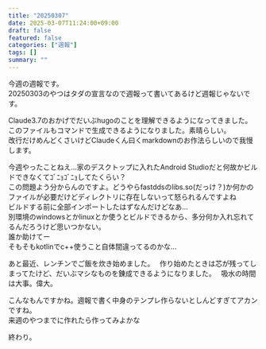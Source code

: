 ```yaml
---
title: "20250307"
date: 2025-03-07T11:24:00+09:00
draft: false
featured: false
categories: ["週報"]
tags: []
summary: ""
---
```


今週の週報です。  
20250303のやつはタダの宣言なので週報って書いてあるけど週報じゃないです。  

Claude3.7のおかげでだいぶhugoのことを理解できるようになってきました。  
このファイルもコマンドで生成できるようになりました。素晴らしい。  
改行だけめんどくさいけどClaudeくん曰くmarkdownのお作法らしいので我慢します。

今週やったことねえ…家のデスクトップに入れたAndroid Studioだと何故かビルドできなくてｺﾞﾆｮｺﾞﾆｮしてたくらい？  
この問題よう分からんのですよ。どうやらfastddsのlibs.so(だっけ？)か何かのファイルが必要だけどディレクトリに存在しないって怒られるんですよね  
ビルドする前に全部インポートしたはずなんだけどなあ…  
別環境のwindowsとかlinuxとか使うとビルドできるから、多分何か入れ忘れてるんだろうけど思いつかない。  
誰か助けてー  
そもそもkotlinでc++使うこと自体間違ってるのかな…

あと最近、レンチンでご飯を炊き始めました。　
作り始めたときは芯が残ってしまってたけど、だいぶマシなものを錬成できるようになりました。　
吸水の時間は大事。偉大。

こんなもんですかね。週報で書く中身のテンプレ作らないとしんどすぎてアカンですね。  
来週のやつまでに作れたら作ってみよかな

終わり。